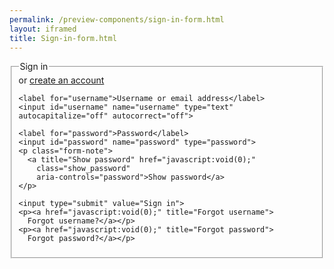 ```yaml
--- 
permalink: /preview-components/sign-in-form.html
layout: iframed 
title: Sign-in-form.html
---
```


<form class="form">
  <fieldset>
    <legend class="drop_text">Sign in</legend>
    <span>or <a href="javascript:void(0);">create an account</a></span>

    <label for="username">Username or email address</label>
    <input id="username" name="username" type="text" autocapitalize="off" autocorrect="off">

    <label for="password">Password</label>
    <input id="password" name="password" type="password">
    <p class="form-note">
      <a title="Show password" href="javascript:void(0);"
        class="show_password"
        aria-controls="password">Show password</a>
    </p>

    <input type="submit" value="Sign in">
    <p><a href="javascript:void(0);" title="Forgot username">
      Forgot username?</a></p>
    <p><a href="javascript:void(0);" title="Forgot password">
      Forgot password?</a></p>
  </fieldset>
</form>

